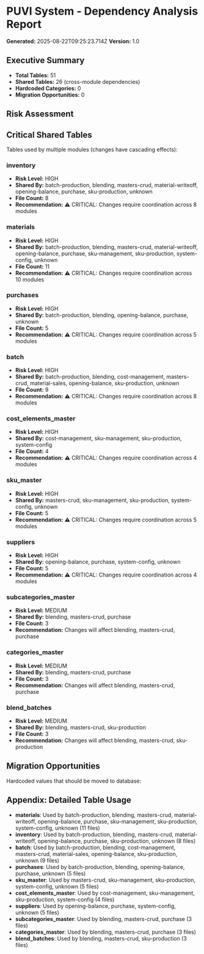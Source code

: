 # PUVI System - Dependency Analysis Report

**Generated:** 2025-08-22T09:25:23.714Z
**Version:** 1.0

## Executive Summary

- **Total Tables:** 51
- **Shared Tables:** 26 (cross-module dependencies)
- **Hardcoded Categories:** 0
- **Migration Opportunities:** 0

## Risk Assessment

## Critical Shared Tables

Tables used by multiple modules (changes have cascading effects):

### inventory
- **Risk Level:** HIGH
- **Shared By:** batch-production, blending, masters-crud, material-writeoff, opening-balance, purchase, sku-production, unknown
- **File Count:** 8
- **Recommendation:** ⚠️ CRITICAL: Changes require coordination across 8 modules

### materials
- **Risk Level:** HIGH
- **Shared By:** batch-production, blending, masters-crud, material-writeoff, opening-balance, purchase, sku-management, sku-production, system-config, unknown
- **File Count:** 11
- **Recommendation:** ⚠️ CRITICAL: Changes require coordination across 10 modules

### purchases
- **Risk Level:** HIGH
- **Shared By:** batch-production, blending, opening-balance, purchase, unknown
- **File Count:** 5
- **Recommendation:** ⚠️ CRITICAL: Changes require coordination across 5 modules

### batch
- **Risk Level:** HIGH
- **Shared By:** batch-production, blending, cost-management, masters-crud, material-sales, opening-balance, sku-production, unknown
- **File Count:** 9
- **Recommendation:** ⚠️ CRITICAL: Changes require coordination across 8 modules

### cost_elements_master
- **Risk Level:** HIGH
- **Shared By:** cost-management, sku-management, sku-production, system-config
- **File Count:** 4
- **Recommendation:** ⚠️ CRITICAL: Changes require coordination across 4 modules

### sku_master
- **Risk Level:** HIGH
- **Shared By:** masters-crud, sku-management, sku-production, system-config, unknown
- **File Count:** 5
- **Recommendation:** ⚠️ CRITICAL: Changes require coordination across 5 modules

### suppliers
- **Risk Level:** HIGH
- **Shared By:** opening-balance, purchase, system-config, unknown
- **File Count:** 5
- **Recommendation:** ⚠️ CRITICAL: Changes require coordination across 4 modules

### subcategories_master
- **Risk Level:** MEDIUM
- **Shared By:** blending, masters-crud, purchase
- **File Count:** 3
- **Recommendation:** Changes will affect blending, masters-crud, purchase

### categories_master
- **Risk Level:** MEDIUM
- **Shared By:** blending, masters-crud, purchase
- **File Count:** 3
- **Recommendation:** Changes will affect blending, masters-crud, purchase

### blend_batches
- **Risk Level:** MEDIUM
- **Shared By:** blending, masters-crud, sku-production
- **File Count:** 3
- **Recommendation:** Changes will affect blending, masters-crud, sku-production

## Migration Opportunities

Hardcoded values that should be moved to database:

## Appendix: Detailed Table Usage

- **materials**: Used by batch-production, blending, masters-crud, material-writeoff, opening-balance, purchase, sku-management, sku-production, system-config, unknown (11 files)
- **inventory**: Used by batch-production, blending, masters-crud, material-writeoff, opening-balance, purchase, sku-production, unknown (8 files)
- **batch**: Used by batch-production, blending, cost-management, masters-crud, material-sales, opening-balance, sku-production, unknown (9 files)
- **purchases**: Used by batch-production, blending, opening-balance, purchase, unknown (5 files)
- **sku_master**: Used by masters-crud, sku-management, sku-production, system-config, unknown (5 files)
- **cost_elements_master**: Used by cost-management, sku-management, sku-production, system-config (4 files)
- **suppliers**: Used by opening-balance, purchase, system-config, unknown (5 files)
- **subcategories_master**: Used by blending, masters-crud, purchase (3 files)
- **categories_master**: Used by blending, masters-crud, purchase (3 files)
- **blend_batches**: Used by blending, masters-crud, sku-production (3 files)